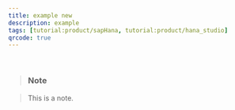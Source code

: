 ```yaml
---
title: example new
description: example
tags: [tutorial:product/sapHana, tutorial:product/hana_studio]
qrcode: true
---
```

&nbsp;

>### Note

>This is a note. 
